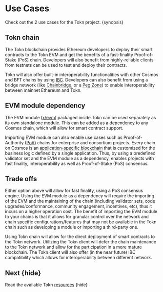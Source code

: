 <!--
order: 3
-->

# Use Cases

Check out the 2 use cases for the Tokn project. {synopsis}

## Tokn chain

The Tokn blockchain provides Ethereum developers to deploy their smart contracts to the
Tokn EVM and get the benefits of a fast-finality Proof-of-Stake (PoS) chain. Developers will
also benefit from highly-reliable clients from testnets can be used to test and deploy their
contracts.

Tokn will also offer built-in interoperability functionalities with other Cosmos and BFT chains by using [IBC](https://cosmos.network/ibc). Developers can also benefit from using a bridge network (like
[Chainbridge](https://github.com/ChainSafe/ChainBridge), or a [Peg
Zone](https://github.com/cosmos/peggy)) to enable interoperability between mainnet Ethereum and Tokn.

## EVM module dependency

The EVM module ([x/evm](https://github.com/defi-ventures/ethermint/tree/development/x/evm)) packaged inside
Tokn can be used separately as its own standalone module. This can be added as a dependency to
any Cosmos chain, which will allow for smart contract support.

Importing EVM module can also enable use cases such as Proof-of-Authority
([PoA](https://en.wikipedia.org/wiki/Proof_of_authority)) chains for enterprise and consortium
projects. Every chain on Cosmos is an [application-specific
blockchain](https://docs.cosmos.network/master/intro/why-app-specific.html) that is customized for
the business logic defined by a single application. Thus, by using a predefined validator set and
the EVM module as a dependency, enables projects with fast finality, interoperability as well as
Proof-of-Stake (PoS) consensus.

## Trade offs

Either option above will allow for fast finality, using a PoS consensus engine. Using the EVM module
as a dependency will require the importing of the EVM and the maintaining of the chain (including
validator sets, code upgrades/conformance, community engagement, incentives, etc), thus it incurs on a
higher operation cost. The benefit of importing the EVM module to your chains is that it allows for
granular control over the network and chain specific configurations/features that may not be
available in the Tokn chain such as developing a module or importing a third-party one.

Using Tokn chain will allow for the direct deployment of smart contracts to the Tokn
network. Utilizing the Tokn client will defer the chain maintenance to the Tokn network
and allow for the participation in a more mature blockchain. The Tokn client will also offer
(in the near future) IBC compatibility which allows for interoperability between different network.

## Next {hide}

Read the available Tokn [resources](./resources.md) {hide}

